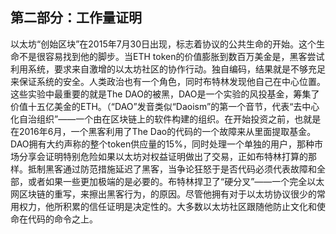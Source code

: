 ## 第二部分：工作量证明

以太坊“创始区块”在2015年7月30日出现，标志着协议的公共生命的开始。这个生命不是很容易找到他的脚步。当ETH token的价值膨胀到数百万美金是，黑客尝试利用系统，要求来自激增的以太坊社区的协作行动。独自编码，结果就是不够充足来保证系统的安全。人类政治也有一个角色，同时布特林发现他自己在中心位置。
这些实验中最重要的就是The DAO的被黑，DAO是一个实验的风投基金，筹集了价值十五亿美金的ETH。（“DAO”发音类似“Daoism”的第一个音节，代表“去中心化自治组织”——一个由在区块链上的软件构建的组织。在开始投资之前，也就是在2016年6月，一个黑客利用了The Dao的代码的一个故障来从里面提取基金。DAO拥有大约声称的整个token供应量的15%，同时处理一个单独的用户，那种市场分享会证明特别危险如果以太坊对权益证明做出了交易，正如布特林打算的那样。抵制黑客通过防范措施延迟了黑客，当争论狂怒于是否代码必须代表故障和全部，或者如果一些更加极端的是必要的。布特林捍卫了“硬分叉”——一个完全以太网区块链的重写，来擦出黑客行为，的原因。尽管他拥有对于以太坊协议很少的常用权力，他所积累的信任证明是决定性的。大多数以太坊社区跟随他防止文化和使命在代码的命令之上。